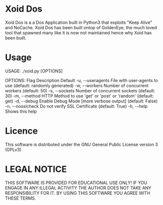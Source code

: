 # Xoid Dos
                                                                                  
                      
                                                                  
                                                                  
                                                                  
                                                                  
Xoid Dos is a a Dos Application built in Python3 that exploits "Keep Alive" and NoCache.
Xoid Dos has been built ontop of GoldenEye, the much loved tool that spawned many like it is now not maintained hence why Xoid has been built.

# Usage
 USAGE: ./xoid.py <url> [OPTIONS]

 OPTIONS:
    Flag           Description                     Default
    -u, --useragents   File with user-agents to use                     (default: randomly generated)
    -w, --workers      Number of concurrent workers                     (default: 50)
    -s, --sockets      Number of concurrent sockets                     (default: 30)
    -m, --method       HTTP Method to use 'get' or 'post'  or 'random'  (default: get)
    -d, --debug        Enable Debug Mode [more verbose output]          (default: False)
    -n, --nosslcheck   Do not verify SSL Certificate                    (default: True)
    -h, --help         Shows this help
  
  # Licence 
  This software is distributed under the GNU General Public License version 3 (GPLv3)

  # LEGAL NOTICE
  THIS SOFTWARE IS PROVIDED FOR EDUCATIONAL USE ONLY! IF YOU ENGAGE IN ANY ILLEGAL ACTIVITY THE AUTHOR DOES NOT TAKE ANY RESPONSIBILITY FOR IT. BY USING THIS SOFTWARE YOU AGREE WITH THESE TERMS.
